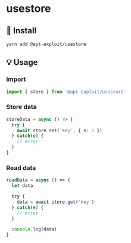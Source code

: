 # usestore

## 🔧 Install

```
yarn add @apt-exploit/usestore
```

## 💡 Usage

### Import 

```js
import { store } from '@apt-exploit/usestore'
```

### Store data

```js
storeData = async () => {
  try {
    await store.set('key', { n: 1 })
  } catch(e) {
    // error
  }
}
```

### Read data

```js
readData = async () => {
  let data

  try {
    data = await store.get('key')
  } catch(e) {
    // error
  }

  console.log(data)
}
```
